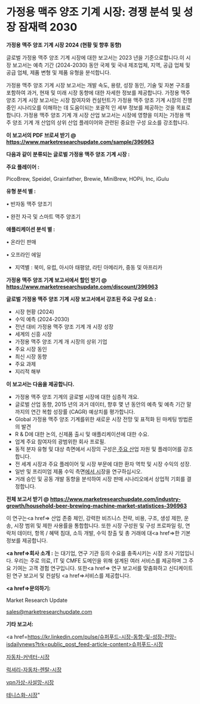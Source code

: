 # 가정용 맥주 양조 기계 시장: 경쟁 분석 및 성장 잠재력 2030

<strong>가정용 맥주 양조 기계 시장 2024 (현황 및 향후 동향)</strong>

글로벌 가정용 맥주 양조 기계 시장에 대한 보고서는 2023 년을 기준으로합니다.이 시장 보고서는 예측 기간 (2024-2030) 동안 국제 및 국내 제조업체, 지역, 공급 업체 및 공급 업체, 제품 변형 및 제품 유형을 분석합니다.

가정용 맥주 양조 기계 시장 보고서는 개발 속도, 용량, 성장 동인, 기술 및 자본 구조를 포함하여 과거, 현재 및 미래 시장 동향에 대한 자세한 정보를 제공합니다. 가정용 맥주 양조 기계 시장 보고서는 시장 참여자와 컨설턴트가 가정용 맥주 양조 기계 시장의 진행중인 시나리오를 이해하는 데 도움이되는 포괄적 인 세부 정보를 제공하는 것을 목표로합니다. 가정용 맥주 양조 기계 개 시장 산업 보고서는 시장에 영향을 미치는 가정용 맥주 양조 기계 개 산업의 상위 산업 플레이어와 관련된 중요한 구성 요소를 강조합니다.



<strong>이 보고서의 PDF 브로셔 받기 @ <a href=https://www.marketresearchupdate.com/sample/396963>https://www.marketresearchupdate.com/sample/396963</a></strong>



<strong>다음과 같이 분류되는 글로벌 가정용 맥주 양조 기계 시장 :</strong>



<strong>주요 플레이어 :</strong>

PicoBrew, Speidel, Grainfather, Brewie, MiniBrew, HOPii, Inc, iGulu



<strong>유형 분석 별 :</strong>

• 반자동 맥주 양조기

• 완전 자극 및 스마트 맥주 양조기



<strong>애플리케이션 분석 별 :</strong>

• 온라인 판매

• 오프라인 에일

<ul>
  <li>지역별 : 북미, 유럽, 아시아 태평양, 라틴 아메리카, 중동 및 아프리카</li>
</ul>


<strong>가정용 맥주 양조 기계 보고서에서 할인 받기 @ <a href=https://www.marketresearchupdate.com/discount/396963>https://www.marketresearchupdate.com/discount/396963</a></strong>



<strong>글로벌 가정용 맥주 양조 기계 시장 보고서에서 강조된 주요 구성 요소 :</strong>
<ul>
  <li>시장 현황 (2024)</li>
  <li>수익 예측 (2024-2030)</li>
  <li>전년 대비 가정용 맥주 양조 기계 개 시장 성장</li>
  <li>세계의 신흥 시장</li>
  <li>가정용 맥주 양조 기계 개 시장의 상위 기업</li>
  <li>주요 시장 동인</li>
  <li>최신 시장 동향</li>
  <li>주요 과제</li>
  <li>지리적 해부</li>
</ul>


<strong>이 보고서는 다음을 제공합니다.</strong>
<ul>
  <li>가정용 맥주 양조 기계의 글로벌 시장에 대한 심층적 개요.</li>
  <li>글로벌 산업 동향, 2015 년의 과거 데이터, 향후 몇 년 동안의 예측 및 예측 기간 말까지의 연간 복합 성장률 (CAGR) 예상치를 평가합니다.</li>
  <li>Global 가정용 맥주 양조 기계를위한 새로운 시장 전망 및 표적화 된 마케팅 방법론의 발견</li>
  <li>R &amp; D에 대한 논의, 신제품 출시 및 애플리케이션에 대한 수요.</li>
  <li>업계 주요 참여자의 광범위한 회사 프로필.</li>
  <li>동적 분자 유형 및 대상 측면에서 시장의 구성은<a href=> 주요 산</a>업 자원 및 플레이어를 강조합니다.</li>
  <li>전 세계 시장과 주요 플레이어 및 시장 부문에 대한 환자 역학 및 시장 수익의 성장.</li>
  <li>일반 및 프리미엄 제품 수익 측면<a href=>에서 시</a>장을 연구하십시오.</li>
  <li>거래 승인 및 공동 개발 동향을 분석하여 시장 판매 시나리오에서 상업적 기회를 결정합니다.</li>
</ul>



<strong>전체 보고서 받기 @ <a href=https://www.marketresearchupdate.com/industry-growth/household-beer-brewing-machine-market-statistices-396963>https://www.marketresearchupdate.com/industry-growth/household-beer-brewing-machine-market-statistices-396963</a></strong>

이 연구는<a href=> 산업 존중</a> 체인, 강력한 비즈니스 전략, 비용, 구조, 생성 제한, 운송, 시장 범위 및 제한 사용률을 통합합니다. 또한 시장 구성원 및 구성 프로파일 링, 연락처 데이터, 항목 / 혜택 침대, 소득 개발, 수익 창출 및 총 거래에 대<a href=>한 기본 </a>정보를 제공합니다.



<strong><a href=>회사 소</a>개 :</strong>
는 대기업, 연구 기관 등의 수요를 충족시키는 시장 조사 기업입니다. 우리는 주로 의료, IT 및 CMFE 도메인을 위해 설계된 여러 서비스를 제공하며 그 주요 기여는 고객 경험 연구입니다. 또한<a href=> 연구 보</a>고서를 맞춤화하고 신디케이트 된 연구 보고서 및 컨설팅 <a href=>서비스</a>를 제공합니다.



<strong><a href=>문의하기:</a></strong>

Market Research Update

sales@marketresearchupdate.com



<strong>기타 보고서:</strong>

<a href=https://kr.linkedin.com/pulse/슈퍼푸드-시장-동향-및-성장-전망-isdailynews?trk=public_post_feed-article-content>슈퍼푸드-시장</a>

<a href=https://www.linkedin.com/pulse/자동차-커넥터-시장-세분화-연구-및-목표-고객2029년-consumer-connection-chronicles-24-/>자동차-커넥터-시장</a>

<a href=https://www.linkedin.com/pulse/럭셔리-자동차-렌탈-시장-세분화-연구-및-목표-고객2029년-trendsetters-talk-360-analysis-rwfdf/>럭셔리-자동차-렌탈-시장</a>

<a href=https://www.linkedin.com/pulse/vpn가상-사설망-시장-동향-및-성장-전망-survey-savvy-insights-360-analysis-0xbtf/>vpn가상-사설망-시장</a>

<a href=https://www.linkedin.com/pulse/테니스화-시장-규모-및-성장-2023-market-matrix-musings-analysis-ktb9c/>테니스화-시장</a>"
